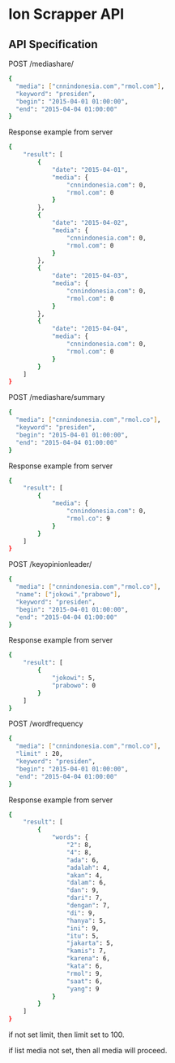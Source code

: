 # Ion Scrapper API

## API Specification

POST /mediashare/

```bash
{
  "media": ["cnnindonesia.com","rmol.com"],
  "keyword": "presiden",
  "begin": "2015-04-01 01:00:00",
  "end": "2015-04-04 01:00:00"
}
```

Response example from server

```bash
{
    "result": [
        {
            "date": "2015-04-01",
            "media": {
                "cnnindonesia.com": 0,
                "rmol.com": 0
            }
        },
        {
            "date": "2015-04-02",
            "media": {
                "cnnindonesia.com": 0,
                "rmol.com": 0
            }
        },
        {
            "date": "2015-04-03",
            "media": {
                "cnnindonesia.com": 0,
                "rmol.com": 0
            }
        },
        {
            "date": "2015-04-04",
            "media": {
                "cnnindonesia.com": 0,
                "rmol.com": 0
            }
        }
    ]
}
```

POST /mediashare/summary

```bash
{
  "media": ["cnnindonesia.com","rmol.co"],
  "keyword": "presiden",
  "begin": "2015-04-01 01:00:00",
  "end": "2015-04-04 01:00:00"
}
```
Response example from server

```bash
{
    "result": [
        {
            "media": {
                "cnnindonesia.com": 0,
                "rmol.co": 9
            }
        }
    ]
}
```

POST /keyopinionleader/

```bash
{
  "media": ["cnnindonesia.com","rmol.co"],
  "name": ["jokowi","prabowo"],
  "keyword": "presiden",
  "begin": "2015-04-01 01:00:00",
  "end": "2015-04-04 01:00:00"
}
```
Response example from server

```bash
{
    "result": [
        {
            "jokowi": 5,
            "prabowo": 0
        }
    ]
}
```

POST /wordfrequency

```bash
{
  "media": ["cnnindonesia.com","rmol.co"],
  "limit" : 20,
  "keyword": "presiden",
  "begin": "2015-04-01 01:00:00",
  "end": "2015-04-04 01:00:00"
}  
```
Response example from server

```bash
{
    "result": [
        {
            "words": {
                "2": 8,
                "4": 8,
                "ada": 6,
                "adalah": 4,
                "akan": 4,
                "dalam": 6,
                "dan": 9,
                "dari": 7,
                "dengan": 7,
                "di": 9,
                "hanya": 5,
                "ini": 9,
                "itu": 5,
                "jakarta": 5,
                "kamis": 7,
                "karena": 6,
                "kata": 6,
                "rmol": 9,
                "saat": 6,
                "yang": 9
            }
        }
    ]
}
```
if not set limit, then limit set to 100.

if list media not set, then all media will proceed.